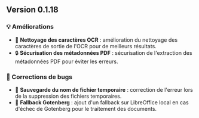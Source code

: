 ## Version 0.1.18

### 💡 Améliorations

- 🧹 **Nettoyage des caractères OCR** : amélioration du nettoyage des caractères de sortie de l'OCR pour de meilleurs résultats.
- 🔒 **Sécurisation des métadonnées PDF** : sécurisation de l'extraction des métadonnées PDF pour éviter les erreurs.

### 🐛 Corrections de bugs

- 💾 **Sauvegarde du nom de fichier temporaire** : correction de l'erreur lors de la suppression des fichiers temporaires.
- 🔄 **Fallback Gotenberg** : ajout d'un fallback sur LibreOffice local en cas d'échec de Gotenberg pour le traitement des documents.
